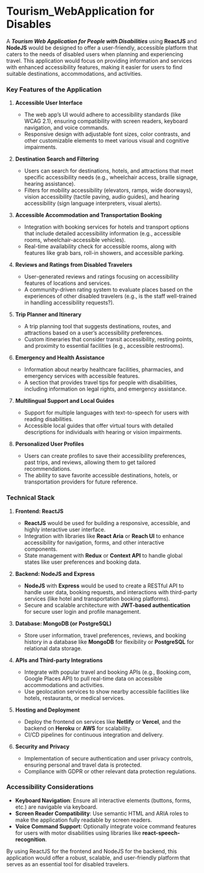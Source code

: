 # Tourism_WebApplication for Disables

A ***Tourism Web Application for People with Disabilities*** using **ReactJS** and **NodeJS** would be designed to offer a user-friendly, accessible platform that caters to the needs of disabled users when planning and experiencing travel. This application would focus on providing information and services with enhanced accessibility features, making it easier for users to find suitable destinations, accommodations, and activities.

### Key Features of the Application

1. **Accessible User Interface**
   - The web app’s UI would adhere to accessibility standards (like WCAG 2.1), ensuring compatibility with screen readers, keyboard navigation, and voice commands.
   - Responsive design with adjustable font sizes, color contrasts, and other customizable elements to meet various visual and cognitive impairments.

2. **Destination Search and Filtering**
   - Users can search for destinations, hotels, and attractions that meet specific accessibility needs (e.g., wheelchair access, braille signage, hearing assistance).
   - Filters for mobility accessibility (elevators, ramps, wide doorways), vision accessibility (tactile paving, audio guides), and hearing accessibility (sign language interpreters, visual alerts).

3. **Accessible Accommodation and Transportation Booking**
   - Integration with booking services for hotels and transport options that include detailed accessibility information (e.g., accessible rooms, wheelchair-accessible vehicles).
   - Real-time availability check for accessible rooms, along with features like grab bars, roll-in showers, and accessible parking.

4. **Reviews and Ratings from Disabled Travelers**
   - User-generated reviews and ratings focusing on accessibility features of locations and services.
   - A community-driven rating system to evaluate places based on the experiences of other disabled travelers (e.g., is the staff well-trained in handling accessibility requests?).

5. **Trip Planner and Itinerary**
   - A trip planning tool that suggests destinations, routes, and attractions based on a user’s accessibility preferences.
   - Custom itineraries that consider transit accessibility, resting points, and proximity to essential facilities (e.g., accessible restrooms).

6. **Emergency and Health Assistance**
   - Information about nearby healthcare facilities, pharmacies, and emergency services with accessible features.
   - A section that provides travel tips for people with disabilities, including information on legal rights, and emergency assistance.

7. **Multilingual Support and Local Guides**
   - Support for multiple languages with text-to-speech for users with reading disabilities.
   - Accessible local guides that offer virtual tours with detailed descriptions for individuals with hearing or vision impairments.

8. **Personalized User Profiles**
   - Users can create profiles to save their accessibility preferences, past trips, and reviews, allowing them to get tailored recommendations.
   - The ability to save favorite accessible destinations, hotels, or transportation providers for future reference.

### Technical Stack

1. **Frontend: ReactJS**
   - **ReactJS** would be used for building a responsive, accessible, and highly interactive user interface.
   - Integration with libraries like **React Aria** or **Reach UI** to enhance accessibility for navigation, forms, and other interactive components.
   - State management with **Redux** or **Context API** to handle global states like user preferences and booking data.

2. **Backend: NodeJS and Express**
   - **NodeJS** with **Express** would be used to create a RESTful API to handle user data, booking requests, and interactions with third-party services (like hotel and transportation booking platforms).
   - Secure and scalable architecture with **JWT-based authentication** for secure user login and profile management.

3. **Database: MongoDB (or PostgreSQL)**
   - Store user information, travel preferences, reviews, and booking history in a database like **MongoDB** for flexibility or **PostgreSQL** for relational data storage.

4. **APIs and Third-party Integrations**
   - Integrate with popular travel and booking APIs (e.g., Booking.com, Google Places API) to pull real-time data on accessible accommodations and activities.
   - Use geolocation services to show nearby accessible facilities like hotels, restaurants, or medical services.

5. **Hosting and Deployment**
   - Deploy the frontend on services like **Netlify** or **Vercel**, and the backend on **Heroku** or **AWS** for scalability.
   - CI/CD pipelines for continuous integration and delivery.

6. **Security and Privacy**
   - Implementation of secure authentication and user privacy controls, ensuring personal and travel data is protected.
   - Compliance with GDPR or other relevant data protection regulations.

### Accessibility Considerations

- **Keyboard Navigation**: Ensure all interactive elements (buttons, forms, etc.) are navigable via keyboard.
- **Screen Reader Compatibility**: Use semantic HTML and ARIA roles to make the application fully readable by screen readers.
- **Voice Command Support**: Optionally integrate voice command features for users with motor disabilities using libraries like **react-speech-recognition**.
  
By using ReactJS for the frontend and NodeJS for the backend, this application would offer a robust, scalable, and user-friendly platform that serves as an essential tool for disabled travelers.
